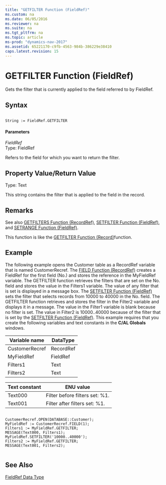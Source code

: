 ```yaml
---
title: "GETFILTER Function (FieldRef)"
ms.custom: na
ms.date: 06/05/2016
ms.reviewer: na
ms.suite: na
ms.tgt_pltfrm: na
ms.topic: article
ms-prod: "dynamics-nav-2017"
ms.assetid: 65221170-c9fb-4563-984b-386229e38410
caps.latest.revision: 15
---
```

# GETFILTER Function (FieldRef)
Gets the filter that is currently applied to the field referred to by FieldRef.  
  
## Syntax  
  
```  
  
String := FieldRef.GETFILTER  
```  
  
#### Parameters  
 *FieldRef*  
 Type: FieldRef  
  
 Refers to the field for which you want to return the filter.  
  
## Property Value\/Return Value  
 Type: Text  
  
 This string contains the filter that is applied to the field in the record.  
  
## Remarks  
 See also [GETFILTERS Function \(RecordRef\)](GETFILTERS-Function--RecordRef-.md), [SETFILTER Function \(FieldRef\)](SETFILTER-Function--FieldRef-.md), and [SETRANGE Function \(FieldRef\)](SETRANGE-Function--FieldRef-.md).  
  
 This function is like the [GETFILTER Function \(Record\)](GETFILTER-Function--Record-.md)function.  
  
## Example  
 The following example opens the Customer table as a RecordRef variable that is named CustomerRecref. The [FIELD Function \(RecordRef\)](FIELD-Function--RecordRef-.md) creates a FieldRef for the first field \(No.\) and stores the reference in the MyFieldRef variable. The GETFILTER function retrieves the filters that are set on the No. field and stores the value in the Filters1 variable. The value of any filter that is set is displayed in a message box. The [SETFILTER Function \(FieldRef\)](SETFILTER-Function--FieldRef-.md) sets the filter that selects records from 10000 to 40000 in the No. field. The GETFILTER function retrieves and stores the filter in the Filter2 variable and displays it in a message. The value in the Filter1 variable is blank because no filter is set. The value in Filter2 is 10000..40000 because of the filter that is set by the [SETFILTER Function \(FieldRef\)](SETFILTER-Function--FieldRef-.md). This example requires that you create the following variables and text constants in the **C\/AL Globals** windows.  
  
|Variable name|DataType|  
|-------------------|--------------|  
|CustomerRecref|RecordRef|  
|MyFieldRef|FieldRef|  
|Filters1|Text|  
|Filters2|Text|  
  
|Text constant|ENU value|  
|-------------------|---------------|  
|Text000|Filter before filters set: %1.|  
|Text001|Filter after filters set: %1.|  
  
```  
  
CustomerRecref.OPEN(DATABASE::Customer);  
MyFieldRef := CustomerRecref.FIELD(1);  
Filters1 := MyFieldRef.GETFILTER;  
MESSAGE(Text000, Filters1);  
MyFieldRef.SETFILTER('10000..40000');  
Filters2 := MyFieldRef.GETFILTER;  
MESSAGE(Text001, Filters2);  
  
```  
  
## See Also  
 [FieldRef Data Type](FieldRef-Data-Type.md)